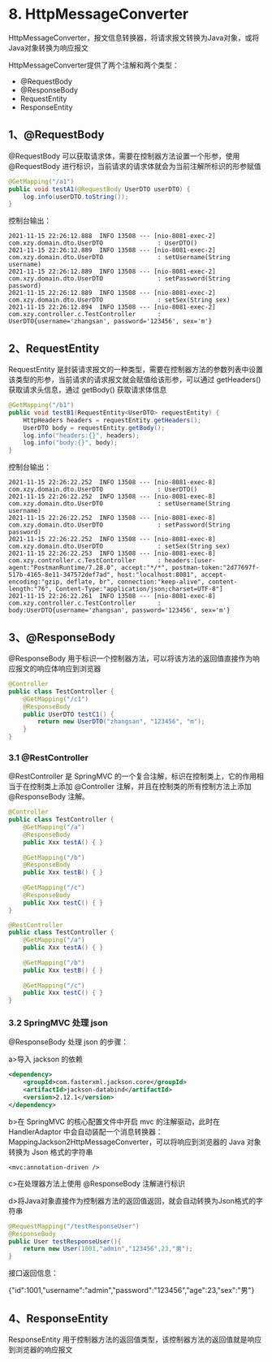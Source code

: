 # 8. HttpMessageConverter

HttpMessageConverter，报文信息转换器，将请求报文转换为Java对象，或将Java对象转换为响应报文

HttpMessageConverter提供了两个注解和两个类型：

-   @RequestBody
-   @ResponseBody
-   RequestEntity
-   ResponseEntity



## 1、@RequestBody

@RequestBody 可以获取请求体，需要在控制器方法设置一个形参，使用 @RequestBody 进行标识，当前请求的请求体就会为当前注解所标识的形参赋值

```java
@GetMapping("/a1")
public void testA1(@RequestBody UserDTO userDTO) {
    log.info(userDTO.toString());
}
```

控制台输出：

```
2021-11-15 22:26:12.888  INFO 13508 --- [nio-8081-exec-2] com.xzy.domain.dto.UserDTO               : UserDTO()
2021-11-15 22:26:12.889  INFO 13508 --- [nio-8081-exec-2] com.xzy.domain.dto.UserDTO               : setUsername(String username)
2021-11-15 22:26:12.889  INFO 13508 --- [nio-8081-exec-2] com.xzy.domain.dto.UserDTO               : setPassword(String password)
2021-11-15 22:26:12.889  INFO 13508 --- [nio-8081-exec-2] com.xzy.domain.dto.UserDTO               : setSex(String sex)
2021-11-15 22:26:12.894  INFO 13508 --- [nio-8081-exec-2] com.xzy.controller.c.TestController      : UserDTO{username='zhangsan', password='123456', sex='m'}
```



## 2、RequestEntity

RequestEntity 是封装请求报文的一种类型，需要在控制器方法的参数列表中设置该类型的形参，当前请求的请求报文就会赋值给该形参，可以通过 getHeaders() 获取请求头信息，通过 getBody() 获取请求体信息

```java
@GetMapping("/b1")
public void testB1(RequestEntity<UserDTO> requestEntity) {
    HttpHeaders headers = requestEntity.getHeaders();
    UserDTO body = requestEntity.getBody();
    log.info("headers:{}", headers);
    log.info("body:{}", body);
}
```

控制台输出：

```
2021-11-15 22:26:22.252  INFO 13508 --- [nio-8081-exec-8] com.xzy.domain.dto.UserDTO               : UserDTO()
2021-11-15 22:26:22.252  INFO 13508 --- [nio-8081-exec-8] com.xzy.domain.dto.UserDTO               : setUsername(String username)
2021-11-15 22:26:22.252  INFO 13508 --- [nio-8081-exec-8] com.xzy.domain.dto.UserDTO               : setPassword(String password)
2021-11-15 22:26:22.252  INFO 13508 --- [nio-8081-exec-8] com.xzy.domain.dto.UserDTO               : setSex(String sex)
2021-11-15 22:26:22.253  INFO 13508 --- [nio-8081-exec-8] com.xzy.controller.c.TestController      : headers:[user-agent:"PostmanRuntime/7.28.0", accept:"*/*", postman-token:"2d77697f-517b-4165-8e11-347572def7ad", host:"localhost:8081", accept-encoding:"gzip, deflate, br", connection:"keep-alive", content-length:"76", Content-Type:"application/json;charset=UTF-8"]
2021-11-15 22:26:22.261  INFO 13508 --- [nio-8081-exec-8] com.xzy.controller.c.TestController      : body:UserDTO{username='zhangsan', password='123456', sex='m'}
```



## 3、@ResponseBody

@ResponseBody 用于标识一个控制器方法，可以将该方法的返回值直接作为响应报文的响应体响应到浏览器

```java
@Controller
public class TestController {
    @GetMapping("/c1")
    @ResponseBody
    public UserDTO testC1() {
        return new UserDTO("zhangsan", "123456", "m");
    }
}
```

### 3.1 @RestController

@RestController 是 SpringMVC 的一个复合注解，标识在控制类上，它的作用相当于在控制类上添加 @Controller 注解，并且在控制类的所有控制方法上添加 @ResponseBody 注解。

```java
@Controller
public class TestController {
    @GetMapping("/a")
    @ResponseBody
    public Xxx testA() { }
    
    @GetMapping("/b")
    @ResponseBody
    public Xxx testB() { }
    
    @GetMapping("/c")
    @ResponseBody
    public Xxx testC() { }
}
```

```java
@RestController
public class TestController {
    @GetMapping("/a")
    public Xxx testA() { }
    
    @GetMapping("/b")
    public Xxx testB() { }
    
    @GetMapping("/c")
    public Xxx testC() { }
}
```



### 3.2 SpringMVC 处理 json

@ResponseBody 处理 json 的步骤：

a>导入 jackson 的依赖

```xml
<dependency>
    <groupId>com.fasterxml.jackson.core</groupId>
    <artifactId>jackson-databind</artifactId>
    <version>2.12.1</version>
</dependency>
```

b>在 SpringMVC 的核心配置文件中开启 mvc 的注解驱动，此时在 HandlerAdaptor 中会自动装配一个消息转换器：MappingJackson2HttpMessageConverter，可以将响应到浏览器的 Java 对象转换为 Json 格式的字符串

```
<mvc:annotation-driven />
```

c>在处理器方法上使用 @ResponseBody 注解进行标识

d>将Java对象直接作为控制器方法的返回值返回，就会自动转换为Json格式的字符串

```java
@RequestMapping("/testResponseUser")
@ResponseBody
public User testResponseUser(){
    return new User(1001,"admin","123456",23,"男");
}
```

接口返回信息：

{"id":1001,"username":"admin","password":"123456","age":23,"sex":"男"}



## 4、ResponseEntity

ResponseEntity 用于控制器方法的返回值类型，该控制器方法的返回值就是响应到浏览器的响应报文




